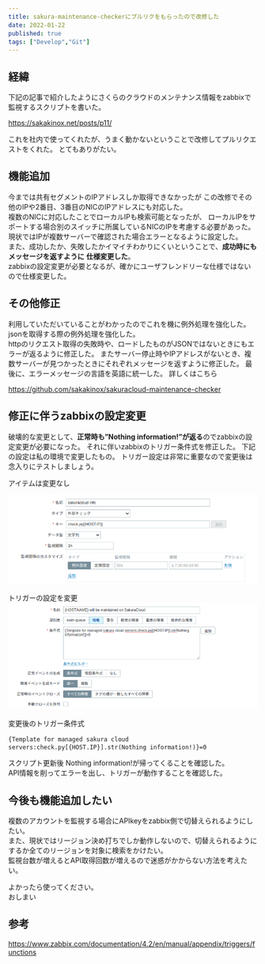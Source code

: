 ```yaml
---
title: sakura-maintenance-checkerにプルリクをもらったので改修した
date: 2022-01-22
published: true
tags: ["Develop","Git"]
---
```


## 経緯

下記の記事で紹介したようにさくらのクラウドのメンテナンス情報をzabbixで監視するスクリプトを書いた。

https://sakakinox.net/posts/p11/ 

これを社内で使ってくれたが、うまく動かないということで改修してプルリクエストをくれた。
とてもありがたい。

## 機能追加

今までは共有セグメントのIPアドレスしか取得できなかったが
この改修でその他のIPや2番目、3番目のNICのIPアドレスにも対応した。  
複数のNICに対応したことでローカルIPも検索可能となったが、
ローカルIPをサポートする場合別のスイッチに所属しているNICのIPを考慮する必要があった。  
現状ではIPが複数サーバーで確認された場合エラーとなるように設定した。  
また、成功したか、失敗したかイマイチわかりにくいということで、**成功時にもメッセージを返すように**
**仕様変更した**。  
zabbixの設定変更が必要となるが、確かにユーザフレンドリーな仕様ではないので仕様変更した。

## その他修正
利用していただいていることがわかったのでこれを機に例外処理を強化した。  
jsonを取得する際の例外処理を強化した。  
httpのリクエスト取得の失敗時や、ロードしたものがJSONではないときにもエラーが返るように修正した。
またサーバー停止時やIPアドレスがないとき、複数サーバーが見つかったときにそれぞれメッセージを返すように修正した。
最後に、エラーメッセージの言語を英語に統一した。
詳しくはこちら

https://github.com/sakakinox/sakuracloud-maintenance-checker


## 修正に伴うzabbixの設定変更

破壊的な変更として、**正常時も”Nothing information!”が返る**のでzabbixの設定変更が必要になった。
それに伴いzabbixのトリガー条件式を修正した。
下記の設定は私の環境で変更したもの。
トリガー設定は非常に重要なので変更後は念入りにテストしましょう。

アイテムは変更なし

![image-20220122205719026](../image/p24/image-20220122205719026.png)

トリガーの設定を変更
![image-20220122215605484](../image/p24/image-20220122215605484.png)

変更後のトリガー条件式

```
{Template for managed sakura cloud servers:check.py[{HOST.IP}].str(Nothing information!)}=0
```

スクリプト更新後
Nothing information!が帰ってくることを確認した。  
API情報を削ってエラーを出し、トリガーが動作することを確認した。

## 今後も機能追加したい

複数のアカウントを監視する場合にAPIkeyをzabbix側で切替えられるようにしたい。  
また、現状ではリージョン決め打ちでしか動作しないので、切替えられるようにするか全てのリージョンを対象に検索をかけたい。  
監視台数が増えるとAPI取得回数が増えるので迷惑がかからない方法を考えたい。

よかったら使ってください。  
おしまい

## 参考

https://www.zabbix.com/documentation/4.2/en/manual/appendix/triggers/functions